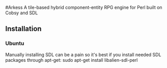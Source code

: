 #Arkess
A tile-based hybrid component-entity RPG engine for Perl built on Cobsy and SDL

## Installation
### Ubuntu
Manually installing SDL can be a pain so it's best if you install needed SDL
packages through apt-get:
    sudo apt-get install libalien-sdl-perl


